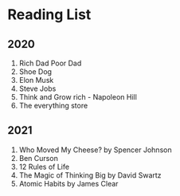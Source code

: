 # Reading List
## 2020
1. Rich Dad Poor Dad
2. Shoe Dog
3. Elon Musk
4. Steve Jobs
5. Think and Grow rich - Napoleon Hill
6. The everything store 


## 2021
1. Who Moved My Cheese? by Spencer Johnson
2. Ben Curson
3. 12 Rules of Life
4. The Magic of Thinking Big by David Swartz
5. Atomic Habits by James Clear
